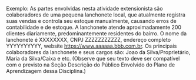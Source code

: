 Exemplo:
As partes envolvidas nesta atividade extensionista são colaboradores de uma pequena lanchonete local, que atualmente registra suas vendas e controla seu estoque manualmente, causando erros de contabilidade e de estoque. A lanchonete atende aproximadamente 200 clientes diariamente, predominantemente residentes do bairro. O nome da lanchonete é XXXXXXXX, CNPJ ZZZZZZZZZZZ, endereço completo YYYYYYYYYY, website https://www.aaaaaa.bbb.com.br. Os principais colaboradores da lanchonete e seus cargos são: Joao da Silva/Proprietário, Maria da Silva/Caixa e etc.
(Observe que seu texto deve ser compatível com o previsto na Seção Descrição do Público Envolvido do Plano de Aprendizagem dessa Disciplina.)
